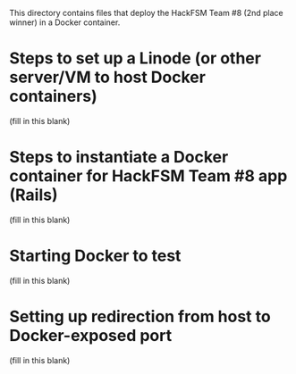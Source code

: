 This directory contains files that deploy the HackFSM Team #8 (2nd place winner) in a Docker container.

# Steps to set up a Linode (or other server/VM to host Docker containers)

(fill in this blank)

# Steps to instantiate a Docker container for HackFSM Team #8 app (Rails)

(fill in this blank)

# Starting Docker to test

(fill in this blank)

# Setting up redirection from host to Docker-exposed port

(fill in this blank)


